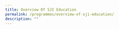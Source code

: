 ```yaml
---
title: Overview Of SJI Education
permalink: /programmes/overview-of-sji-education/
description: ""
---
```

